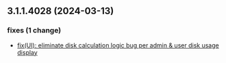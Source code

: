 ## 3.1.1.4028 (2024-03-13)

### fixes (1 change)

- [fix(UI): eliminate disk calculation logic bug per admin & user disk usage display](QuickBox/development/v3-development@26b0806dce5b9584a07310c4eae864ca22522672)
